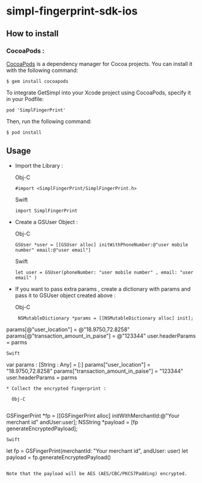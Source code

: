 # simpl-fingerprint-sdk-ios


## How to install

### CocoaPods :
[CocoaPods](https://cocoapods.org/) is a dependency manager for Cocoa projects. You can install it with the following command:

 ````
 $ gem install cocoapods
 ````
To integrate GetSimpl into your Xcode project using CocoaPods, specify it in your Podfile: 

 ````
 pod 'SimplFingerPrint'
 ````

Then, run the following command:

 ````
 $ pod install
 ````

## Usage

* Import the Library :

   Obj-C 
   
	````
	#import <SimplFingerPrint/SimplFingerPrint.h> 
	````
  Swift 
	
	````
	import SimplFingerPrint
	````
	
* Create a GSUser Object :

   Obj-C 
    
    ````
    GSUser *user = [[GSUser alloc] initWithPhoneNumber:@"user mobile number" email:@"user email"]
    ````
   Swift
   
   ````
   let user = GSUser(phoneNumber: "user mobile number" , email: "user email" )
   ````
   
* If you want to pass extra params , create a dictionary with params and pass it to GSUser object created above :

  Obj-C
   
   ````
    NSMutableDictionary *params = [[NSMutableDictionary alloc] init];
 params[@"user_location"] = @"18.9750,72.8258"
 params[@"transaction_amount_in_paise"] = @"123344"
 user.headerParams = parms
 ````
 Swift
 
 ````
 var params : [String : Any] = [:]
 params["user_location"] = "18.9750,72.8258"
 params["transaction_amount_in_paise"] = "123344"
 user.headerParams = parms
 ````
* Collect the encrypted fingerprint : 
   
   Obj-C
   
   ````
   GSFingerPrint *fp = [[GSFingerPrint alloc] initWithMerchantId:@"Your merchant id" andUser:user];
  NSString *payload = [fp generateEncryptedPayload];
   ````
   Swift
   
   ````
   let fp = GSFingerPrint(merchantId: "Your merchant id", andUser: user)
   let payload = fp.generateEncryptedPayload()    
   ````
 
 Note that the payload will be AES (AES/CBC/PKCS7Padding) encrypted.